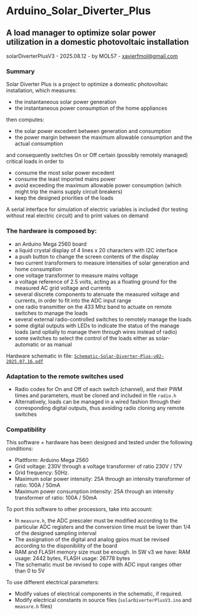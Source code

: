 # Arduino_Solar_Diverter_Plus
## A load manager to optimize solar power utilization in a domestic photovoltaic installation
solarDiverterPlusV3 - 2025.08.12 - by MOL57 - xavierfmol@gmail.com

### Summary
Solar Diverter Plus is a project to optimize a domestic photovoltaic installation, 
which measures: 
- the instantaneous solar power generation
- the instantaneous power consumption of the home appliances

then computes:
- the solar power excedent between generation and consumption
- the power margin between the maximum allowable consumption and the actual consumption

and consequently switches On or Off certain (possibly remotely managed) critical loads in order to
- consume the most solar power excedent
- consume the least imported mains power
- avoid exceeding the maximum allowable power consumption (which might trip the mains supply circuit breakers)
- keep the designed priorities of the loads

A serial interface for simulation of electric variables is included (for testing without real electric circuit)
and to print values on demand

### The hardware is composed by:
- an Arduino Mega 2560 board
- a liquid crystal display of 4 lines x 20 characters with I2C interface
- a push button to change the screen contents of the display 
- two current transformers to measure intensities of solar generation and home consumption
- one voltage transformer to measure mains voltage
- a voltage reference of 2.5 volts, acting as a floating ground for the measured AC grid voltage and currents
- several discrete components to atenuate the measured voltage and currents, in order to fit into the ADC input range
- one radio transmitter on the 433 Mhz band to actuate on remote switches to manage the loads
- several external radio-controlled switches to remotely manage the loads
- some digital outputs with LEDs to indicate the status of the manage loads (and optially to manage them through wires instead of radio)
- some switches to select the control of the loads either as solar-automatic or as manual

Hardware schematic in file: [`Schematic-Solar-Diverter-Plus-v02-2025.07.16.pdf`](schematics/Schematic-Solar-Diverter-Plus-v02-2025.07.16.pdf)

### Adaptation to the remote switches used
- Radio codes for On and Off of each switch (channel), and their PWM times and parameters, must be cloned and included in file `radio.h`
- Alternatively, loads can be managed in a wired fashion through their corresponding digital outputs, thus avoiding radio cloning any remote switches

### Compatibility

This software + hardware has been designed and tested under the following conditions:
- Plattform: Arduino Mega 2560
- Grid voltage: 230V through a voltage transformer of ratio 230V / 17V
- Grid frequency: 50Hz.
- Maximum solar power intensity: 25A through an intensity transformer of ratio: 100A / 50mA
- Maximum power consumption intensity: 25A through an intensity transformer of ratio: 100A / 50mA

To port this software to other processors, take into account:
- In `measure.h`, the ADC prescaler must be modified according to the particular ADC registers
  and the conversion time must be lower than 1/4 of the designed sampling interval
- The assignation of the digital and analog gpios must be revised according to the disponibility of the board
- RAM and FLASH memory size must be enough. In SW v3 we have: RAM usage: 2442 bytes, FLASH usage: 26778 bytes
- The schematic must be revised to cope with ADC input ranges other than 0 to 5V

To use different electrical parameters:
- Modify values of electrical components in the schematic, if required.
- Modify electrical constants in source files (`solarDiverterPlusV3.ino` and `measure.h` files)
